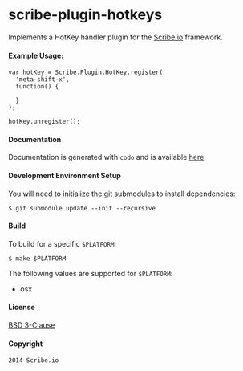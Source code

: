 scribe-plugin-hotkeys
==
Implements a HotKey handler plugin for the [Scribe.io](https://scribe.io) framework.

#### Example Usage:

    var hotKey = Scribe.Plugin.HotKey.register(
      'meta-shift-x',
      function() {

      }
    );

    hotKey.unregister();

#### Documentation

Documentation is generated with `codo` and is available [here](http://blah.com).

#### Development Environment Setup

You will need to initialize the git submodules to install dependencies:

    $ git submodule update --init --recursive

#### Build

To build for a specific `$PLATFORM`:

    $ make $PLATFORM

The following values are supported for `$PLATFORM`:

 - osx

#### License

[BSD 3-Clause](http://opensource.org/licenses/BSD-3-Clause)

#### Copyright

    2014 Scribe.io
